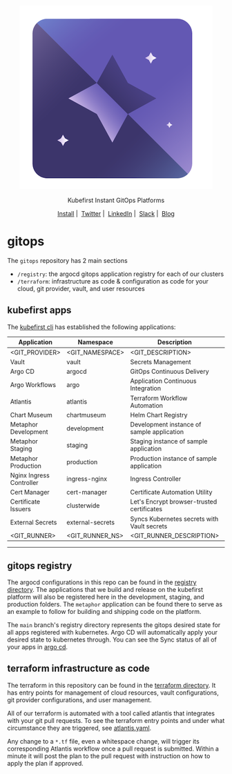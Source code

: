 <p align="center">
  <picture>
    <source media="(prefers-color-scheme: dark)" srcset="logo.png" alt="Kubefirst Logo">
    <img alt="" src="logo.png">
  </picture>
</p>
<p align="center">
  Kubefirst Instant GitOps Platforms
</p>

<p align="center">
  <a href="https://docs.kubefirst.io/">Install</a>&nbsp;|&nbsp;
  <a href="https://twitter.com/kubefirst">Twitter</a>&nbsp;|&nbsp;
  <a href="https://www.linkedin.com/company/kubefirst">LinkedIn</a>&nbsp;|&nbsp;
  <a href="https://join.slack.com/t/kubefirst/shared_invite/zt-r0r9cfts-OVnH0ooELDLm9n9p2aU7fw">Slack</a>&nbsp;|&nbsp;
  <a href="https://kubefirst.io/blog">Blog</a>
</p>

# gitops

The `gitops` repository has 2 main sections

- `/registry`: the argocd gitops application registry for each of our clusters
- `/terraform`: infrastructure as code & configuration as code for your cloud, git provider, vault, and user resources

## kubefirst apps

The [kubefirst cli](https://github.com/kubefirst/kubefirst) has established the following applications:

| Application              | Namespace        | Description                                 | URL (where applicable)   |
| ------------------------ | ---------------- | ------------------------------------------- | ------------------------ |
| <GIT_PROVIDER>           | <GIT_NAMESPACE>  | <GIT_DESCRIPTION>                           | <GIT_URL>                |
| Vault                    | vault            | Secrets Management                          | <VAULT_INGRESS_URL>              |
| Argo CD                  | argocd           | GitOps Continuous Delivery                  | <ARGOCD_INGRESS_URL>            |
| Argo Workflows           | argo             | Application Continuous Integration          | <ARGO_WORKFLOWS_INGRESS_URL>     |
| Atlantis                 | atlantis         | Terraform Workflow Automation               | <ATLANTIS_INGRESS_URL>           |
| Chart Museum             | chartmuseum      | Helm Chart Registry                         | <CHARTMUSEUM_INGRESS_URL>        |
| Metaphor Development     | development      | Development instance of sample application  | <METAPHOR_DEVELOPMENT_INGRESS_URL>     |
| Metaphor Staging         | staging          | Staging instance of sample application      | <METAPHOR_STAGING_INGRESS_URL> |
| Metaphor Production      | production       | Production instance of sample application   | <METAPHOR_FRONT_PROD>    |
| Nginx Ingress Controller | ingress-nginx    | Ingress Controller                          |                          |
| Cert Manager             | cert-manager     | Certificate Automation Utility              |                          |
| Certificate Issuers      | clusterwide      | Let's Encrypt browser-trusted certificates  |                          |
| External Secrets         | external-secrets | Syncs Kubernetes secrets with Vault secrets |                          |
| <GIT_RUNNER>             | <GIT_RUNNER_NS>  | <GIT_RUNNER_DESCRIPTION>                    |                          |

---

## gitops registry

The argocd configurations in this repo can be found in the [registry directory](./registry). The applications that we build and release on the kubefirst platform will also be registered here in the development, staging, and production folders. The `metaphor` application can be found there to serve as an example to follow for building and shipping code on the platform.

The `main` branch's registry directory represents the gitops desired state for all apps registered with kubernetes. Argo CD will automatically apply your desired state to kubernetes through. You can see the Sync status of all of your apps in [argo cd](<ARGO_CD_URL>).

## terraform infrastructure as code

The terraform in this repository can be found in the [terraform directory](./terraform). It has entry points for management of cloud resources, vault configurations, git provider configurations, and user management.

All of our terraform is automated with a tool called atlantis that integrates with your git pull requests. To see the terraform entry points and under what circumstance they are triggered, see [atlantis.yaml](./atlantis.yaml).

Any change to a `*.tf` file, even a whitespace change, will trigger its corresponding Atlantis workflow once a pull request is submitted. Within a minute it will post the plan to the pull request with instruction on how to apply the plan if approved.
